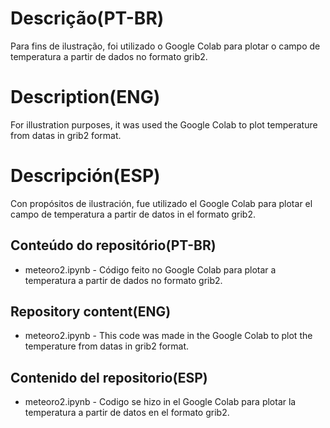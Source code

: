 # Descrição(PT-BR)
Para fins de ilustração, foi utilizado o Google Colab para plotar o campo de temperatura a partir de dados no formato grib2.

# Description(ENG)
For illustration purposes, it was used the Google Colab to plot temperature from datas in grib2 format.

# Descripción(ESP)
Con propósitos de ilustración, fue utilizado el Google Colab para plotar el campo de temperatura a partir de datos in el formato grib2.


## Conteúdo do repositório(PT-BR)
+ meteoro2.ipynb - Código feito no Google Colab para plotar a temperatura a partir de dados no formato grib2.

## Repository content(ENG)
+ meteoro2.ipynb - This code was made in the Google Colab to plot the temperature from datas in grib2 format.

## Contenido del repositorio(ESP)
+ meteoro2.ipynb - Codigo se hizo in el Google Colab para plotar la temperatura a partir de datos en el formato grib2.

